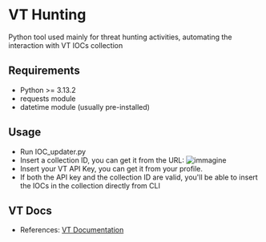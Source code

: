 # VT Hunting
Python tool used mainly for threat hunting activities, automating the interaction with VT IOCs collection

## Requirements
- Python >= 3.13.2
- requests module
- datetime module (usually pre-installed)

## Usage
- Run IOC_updater.py
- Insert a collection ID, you can get it from the URL: ![immagine](https://github.com/user-attachments/assets/83d4f78a-9f8b-47a7-a66e-da6040cec669)
- Insert your VT API Key, you can get it from your profile.
- If both the API key and the collection ID are valid, you'll be able to insert the IOCs in the collection directly from CLI

## VT Docs
- References: [VT Documentation](https://docs.virustotal.com/reference)
